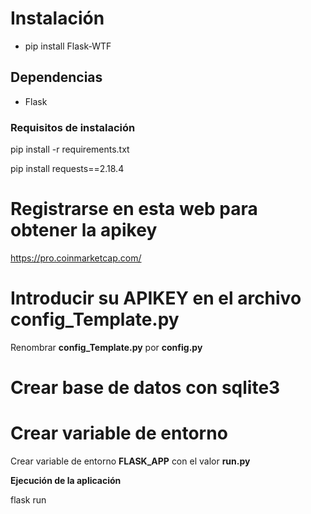 # Instalación
- pip install Flask-WTF
## Dependencias
- Flask
### Requisitos de instalación 

pip install -r requirements.txt

pip install requests==2.18.4

# Registrarse en esta web para obtener la apikey
https://pro.coinmarketcap.com/

# Introducir su APIKEY en el archivo config_Template.py

Renombrar **config_Template.py** por **config.py**

# Crear base de datos con sqlite3

# Crear variable de entorno

Crear variable de entorno **FLASK_APP** con el valor **run.py**

**Ejecución de la aplicación**

flask run

